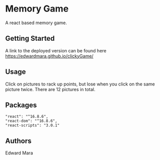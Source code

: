 # Memory Game
A react based memory game. 

## Getting Started
A link to the deployed version can be found here https://edwardmara.github.io/clickyGame/

## Usage
Click on pictures to rack up points, but lose when you click on the same picture twice.  There are 12 pictures in total.

## Packages
    "react": "^16.8.6",
    "react-dom": "^16.8.6",
    "react-scripts": "3.0.1"

## Authors
Edward Mara